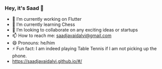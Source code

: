 ### Hey, it's Saad 👋

- 🔭 I’m currently working on Flutter
- 🌱 I’m currently learning Chess
- 👯 I’m looking to collaborate on any exciting ideas or startups
- 📫 How to reach me: saadjavaidalvi@gmail.com
- 😄 Pronouns: he/him
- ⚡ Fun fact: I am indeed playing Table Tennis if I am not picking up the phone.
- https://saadjavaidalvi.github.io/#/
